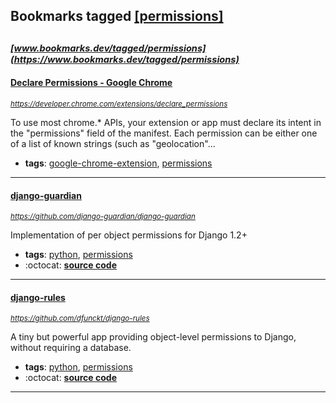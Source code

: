 ## Bookmarks tagged [[permissions]](https://www.bookmarks.dev/search?q=[permissions])

_<sup><sup>[www.bookmarks.dev/tagged/permissions](https://www.bookmarks.dev/tagged/permissions)</sup></sup>_
---
#### [Declare Permissions - Google Chrome](https://developer.chrome.com/extensions/declare_permissions)
_<sup>https://developer.chrome.com/extensions/declare_permissions</sup>_

To use most chrome.* APIs, your extension or app must declare its intent in the "permissions" field of the manifest. Each permission can be either one of a list of known strings (such as "geolocation"...
* **tags**: [google-chrome-extension](../tagged/google-chrome-extension.md), [permissions](../tagged/permissions.md)
---
#### [django-guardian](https://github.com/django-guardian/django-guardian)
_<sup>https://github.com/django-guardian/django-guardian</sup>_

Implementation of per object permissions for Django 1.2+
* **tags**: [python](../tagged/python.md), [permissions](../tagged/permissions.md)
* :octocat: **[source code](https://github.com/django-guardian/django-guardian)**
---
#### [django-rules](https://github.com/dfunckt/django-rules)
_<sup>https://github.com/dfunckt/django-rules</sup>_

A tiny but powerful app providing object-level permissions to Django, without requiring a database.
* **tags**: [python](../tagged/python.md), [permissions](../tagged/permissions.md)
* :octocat: **[source code](https://github.com/dfunckt/django-rules)**
---
